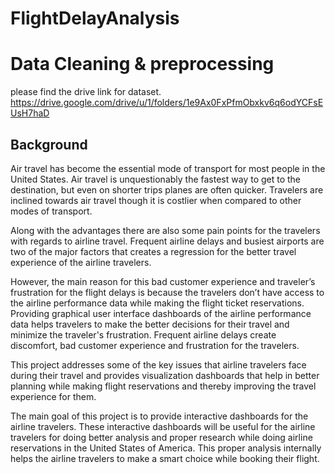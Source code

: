 # FlightDelayAnalysis



# Data Cleaning & preprocessing
please find the drive link for dataset.
https://drive.google.com/drive/u/1/folders/1e9Ax0FxPfmObxkv6q6odYCFsEUsH7haD


## Background

Air travel has become the essential mode of transport for most people in the United States. Air travel is unquestionably the fastest way to get to the destination, but even on shorter trips planes are often quicker. Travelers are inclined towards air travel though it is costlier when compared to other modes of transport. 

Along with the advantages there are also some pain points for the travelers with regards to airline travel. Frequent airline delays and busiest airports are two of the major factors that creates a regression for the better travel experience of the airline travelers.

However, the main reason for this bad customer experience and traveler’s frustration for the flight delays is because the travelers don’t have access to the airline performance data while making the flight ticket reservations. Providing graphical user interface dashboards of the airline performance data helps travelers to make the better decisions for their travel and minimize the traveler's frustration. Frequent airline delays create discomfort, bad customer experience and frustration for the travelers. 

This project addresses some of the key issues that airline travelers face during their travel and provides visualization dashboards that help in better planning while making flight reservations and thereby improving the travel experience for them.

The main goal of this project is to provide interactive dashboards for the airline travelers. These interactive dashboards will be useful for the airline travelers for doing better analysis and proper research while doing airline reservations in the United States of America. This proper analysis internally helps the airline travelers to make a smart choice while booking their flight.




